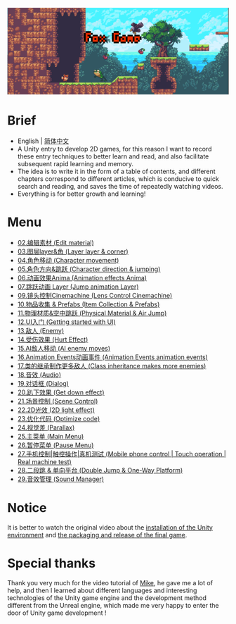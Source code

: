 ![image](./Image/Fox_t.png)
# Brief
- English | [简体中文](./README-CN.md)
- A Unity entry to develop 2D games, for this reason I want to record these entry techniques to better learn and read, and also facilitate subsequent rapid learning and memory.  
- The idea is to write it in the form of a table of contents, and different chapters correspond to different articles, which is conducive to quick search and reading, and saves the time of repeatedly watching videos.
- Everything is for better growth and learning!
# Menu
- [02.编辑素材 (Edit material)](https://github.com/Sugar0612/Fox/blob/main/Menu/02.Edit%20material/02.%E7%BC%96%E8%BE%91%E7%B4%A0%E6%9D%90%20(Edit%20material).md)  
- [03.图层layer&角 (Layer layer & corner)]()  
- [04.角色移动 (Character movement)]()  
- [05.角色方向&跳跃 (Character direction & jumping)]()  
- [06.动画效果Anima (Animation effects Anima)]()  
- [07.跳跃动画 Layer (Jump animation Layer)]()  
- [09.镜头控制Cinemachine (Lens Control Cinemachine)]()  
- [10.物品收集 & Prefabs (Item Collection & Prefabs)]()  
- [11.物理材质&空中跳跃 (Physical Material & Air Jump)]()  
- [12.UI入门 (Getting started with UI)]()  
- [13.敌人 (Enemy)]()  
- [14.受伤效果 (Hurt Effect)]()  
- [15.AI敌人移动 (AI enemy moves)]() 
- [16.Animation Events动画事件 (Animation Events animation events)]() 
- [17.类的继承制作更多敌人 (Class inheritance makes more enemies)]() 
- [18.音效 (Audio)]() 
- [19.对话框 (Dialog)]() 
- [20.趴下效果 (Get down effect)]() 
- [21.场景控制 (Scene Control)]() 
- [22.2D光效 (2D light effect)]() 
- [23.优化代码 (Optimize code)]() 
- [24.视觉差 (Parallax)]() 
- [25.主菜单 (Main Menu)]() 
- [26.暂停菜单 (Pause Menu)]() 
- [27.手机控制|触控操作|真机测试 (Mobile phone control | Touch operation | Real machine test)]() 
- [28.二段跳 & 单向平台 (Double Jump & One-Way Platform)]() 
- [29.音效管理 (Sound Manager)]() 
# Notice
It is better to watch the original video about the [installation of the Unity environment](https://www.bilibili.com/video/BV1W4411Z7UC/?spm_id_from=333.788&vd_source=dc445fb4e41d3de7de2083486278c58b) and [the packaging and release of the final game](https://www.bilibili.com/video/BV17E411X7Ss/?spm_id_from=333.788&vd_source=dc445fb4e41d3de7de2083486278c58b).
# Special thanks
Thank you very much for the video tutorial of [Mike](https://space.bilibili.com/370283072), he gave me a lot of help, and then I learned about different languages and interesting technologies of the Unity game engine and the development method different from the Unreal engine, which made me very happy to enter the door of Unity game development !
